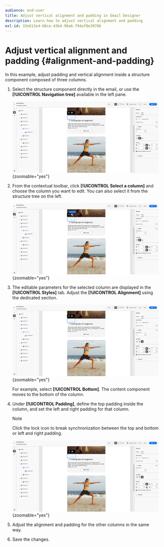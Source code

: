 ```yaml
---
audience: end-user
title: Adjust vertical alignment and padding in Email Designer
description: Learn how to adjust vertical alignment and padding
exl-id: 32e613e4-60ce-43b4-90a6-794af0e3976b
---
```

# Adjust vertical alignment and padding {#alignment-and-padding}

In this example, adjust padding and vertical alignment inside a structure component composed of three columns.

1. Select the structure component directly in the email, or use the **[!UICONTROL Navigation tree]** available in the left pane.

   ![Screenshot showing the structure component selection in the navigation tree](assets/alignment_1.png){zoomable="yes"}

1. From the contextual toolbar, click **[!UICONTROL Select a column]** and choose the column you want to edit. You can also select it from the structure tree on the left.

   ![Screenshot showing the column selection from the contextual toolbar](assets/alignment_2.png){zoomable="yes"}

1. The editable parameters for the selected column are displayed in the **[!UICONTROL Styles]** tab. Adjust the **[!UICONTROL Alignment]** using the dedicated section.

   ![Screenshot showing the alignment adjustment options in the Styles tab](assets/alignment_3.png){zoomable="yes"}

   For example, select **[!UICONTROL Bottom]**. The content component moves to the bottom of the column.

1. Under **[!UICONTROL Padding]**, define the top padding inside the column, and set the left and right padding for that column.

   >[!NOTE]
   >
   >Click the lock icon to break synchronization between the top and bottom or left and right padding.

   ![Screenshot showing the padding adjustment options](assets/alignment_4.png){zoomable="yes"}

1. Adjust the alignment and padding for the other columns in the same way.

1. Save the changes.